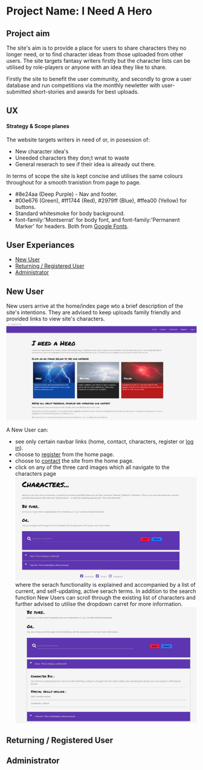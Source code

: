 # Project Name: I Need A Hero

## Project aim
The site's aim is to provide a place for users to share characters 
they no longer need, or to find character ideas from those uploaded from other users.
The site targets fantasy writers firstly but the character lists can be utilised by role-players
or anyone with an idea they like to share.

Firstly the site to benefit the user community, and secondly to grow a user database and run competitions
via the monthly newletter with user-submitted short-stories and awards for best uploads.


## UX
#### Strategy & Scope planes
The website targets writers in need of or, in posession of: 
* New character idea's
* Uneeded characters they don;t wnat to waste
* General reserach to see if their idea is already out there.

In terms of scope the site is kept concise and utilises the same colours throughout for a smooth
tranistion from page to page.
* #8e24aa (Deep Purple) - Nav and footer.
* #00e676 (Green), #ff1744 (Red), #2979ff (Blue), #ffea00 (Yellow) for buttons.
* Standard whitesmoke for body background.
* font-family:'Montserrat' for body font, and font-family:'Permanent Marker' for headers.
Both from [Google Fonts](https://fonts.google.com).

## User Experiances
* [New User](#new-user)
* [Returning / Registered User](#returning-user)
* [Administrator](#Administrator)

## New User
New users arrive at the home/index page wto a brief description of the site's intentions.
They are advised to keep uploads family friendly and provided links to view site's characters.
![Index](readme/screenshots/new-user-index.jpg)

A New User can:
* see only certain navbar links (home, contact, characters, register or [log in](readme/screenshots/login.jpg)).
* choose to [register](readme/screenshots/register.jpg) from the home page.
* choose to [contact](readme/screenshots/contact.jpg) the site from the home page.
* click on any of the three card images which all navigate to the characters page
![characters page/ (info.html)](readme/screenshots/new-user-characters.jpg) where the 
serach functionality is explained and accompanied by a list of current, and self-updating, 
active serach terms. In addition to the search function New Users can scroll through the
existing list of characters and further advised to utilise the dropdown carret for more
information. ![dropdown](readme/screenshots/new-user-characters-dropdown.jpg)



## Returning / Registered User

## Administrator
